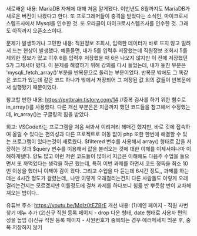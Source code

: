 새로배운 내용:
    MariaDB 자체에 대해 처음 알게됐다. 이번년도 8월까지도 MariaDB가 새로운 버전이 나왔다고 한다.
    또 프로그래머들이 충격을 받았다는 소식인, 마이크로시스템즈사에서 Mysql을 인수한 것. 또 오라클이 마이크로시스템즈사를 인수한 것. 그래도 아직까지 오픈소스이다.

  
  
문제가 발생하거나 고민한 내용:
    직원정보 조회시, 입력한 데이터가 바로 뜨지 않고 밀려서 뜨는 현상이 발생했다.
    예들들면, 내가 5를 입력후 저장했는데 직원정보 조회시 5를 제외한 정보가 떴고 이후 6를 입력후 저장했을 때 6은 나오지 않지만 이 전에 저장했던 5가 그제서야 떴다.
    이 문제를 해결하기 위해 강의를 다시 들었는데, 내가 놓친 부분은 'mysqli_fetch_array()'부분을 반복문으로 돌리는 부분이었다. 반복문 밖에도 그 똑같은 코드가 있는데 같은 코드 하나가 밖에서 저장되어 그 저장된 값 외의 값들이 반복문에서 실행됐기 때문이었다.
  
 
 참고할 만한 내용:
    https://extbrain.tistory.com/14
    //중복 검사를 하기 위한 함수로 in_array()를 사용했다. 다른 개선 부분은은 지금까지 했던 코드들을 참고해서 수정했는데, in_array()는 구글링의 힘을 받았다.
  
  
회고:
    VSCode라는 프로그램을 처음 써봐서 이리저리 헤매긴 했지만, 바로 깃에 접속하여 올릴 수 있다는 편의성과 다른 프로젝트로 이동 없이 php 또한 한번에 해결할 수 있는 프로그램이 있다는것이 새로웠다.
    $filtered 변수를 사용해서 array() 형태로 값을 저장하는 것과 $query 변수를 이용해서 값을 불러오는 것에 대한 이해를 이제서야나마 이해하게됐다. 
    양도 많고 이런 저런 코드들이 많아서 지금은 이해해도 다음주 수업을 들으면서 또 까먹었다는 생각을 하곤 했는데, 특히 이번 과제를 하면서 코드 정독을 최소 10번 이상을 했더니 이제야 감이 왔다.
    그리고 수업을 다 듣는데 6시간 정도,, 과제를 하는데는 4시간 정도가 걸렸는데,,
    나만 이렇게 오래걸리는건지 다른 사람들도 이렇게 오래걸리는건지는 모르겠지만 이틀정도에 걸쳐 과제를 하다보니 힘듦 반 뿌듯함 반이 교차해져오는 밤이다..
  
  
 
유튜브 주소: https://youtu.be/MdIz0tEZBrE
개선 내용: 
    (1)메인 페이지 -  직원 사번 찾기 메뉴 추가
    (2)신규 직원 등록 페이지 - drop 다운 형태, date 형태로 사용자 편의성을 높임
    ())신규 직원 등록 페이지 - 사원번호가 중복되는 경우 에러메세지 띄운 후, 중복 저장하지 않기